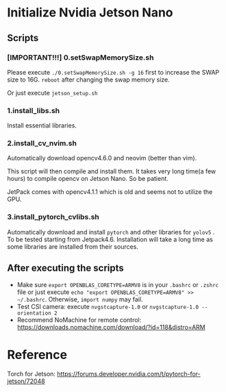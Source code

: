 # Initialize Nvidia Jetson Nano    

## Scripts

### [IMPORTANT!!!] 0.setSwapMemorySize.sh 

Please execute `./0.setSwapMemorySize.sh -g 16` first to increase the SWAP size to 16G. `reboot` after changing the swap memory size.

Or just execute `jetson_setup.sh`

### 1.install_libs.sh   

Install essential libraries.

### 2.install_cv_nvim.sh    

Automatically download opencv4.6.0 and neovim (better than vim).

This script will then compile and install them. 
It takes very long time(a few hours) to compile opencv on Jetson Nano. 
So be patient.  

JetPack comes with opencv4.1.1 which is old and seems not to utilize the GPU.

### 3.install_pytorch_cvlibs.sh

Automatically download and install `pytorch` and other libraries for `yolov5` . 
To be tested starting from Jetpack4.6.
Installation will take a long time as some libraries are installed from their sources.

## After executing the scripts

- Make sure `export OPENBLAS_CORETYPE=ARMV8` is in your `.bashrc` or `.zshrc` file or just execute `echo "export OPENBLAS_CORETYPE=ARMV8" >> ~/.bashrc`. 
Otherwise, `import numpy` may fail.
- Test CSI camera: execute `nvgstcapture-1.0` or `nvgstcapture-1.0 --orientation 2`
- Recommend NoMachine for remote control: https://downloads.nomachine.com/download/?id=118&distro=ARM 

# Reference    
Torch for Jetson: https://forums.developer.nvidia.com/t/pytorch-for-jetson/72048
